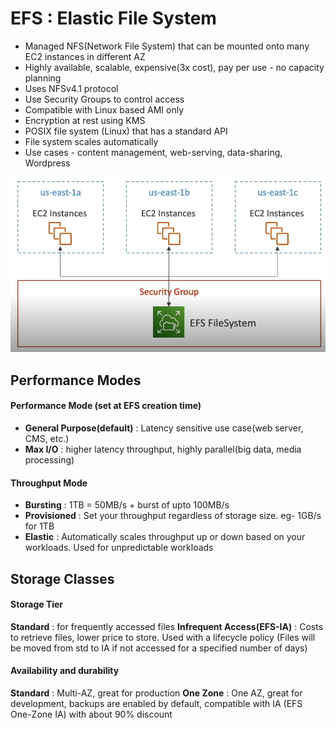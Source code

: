 # EFS : Elastic File System

- Managed NFS(Network File System) that can be mounted onto many EC2 instances in different AZ
- Highly available, scalable, expensive(3x cost), pay per use - no capacity planning
- Uses NFSv4.1 protocol
- Use Security Groups to control access
- Compatible with Linux based AMI only
- Encryption at rest using KMS
- POSIX file system (Linux) that has a standard API
- File system scales automatically
- Use cases - content management, web-serving, data-sharing, Wordpress

![alt text](images/image-2.png)

## Performance Modes

#### Performance Mode (set at EFS creation time)
- **General Purpose(default)** : Latency sensitive use case(web server, CMS, etc.)
- **Max I/O** : higher latency throughput, highly parallel(big data, media processing) 

#### Throughput Mode
- **Bursting** : 1TB = 50MB/s + burst of upto 100MB/s 
- **Provisioned** : Set your throughput regardless of storage size. eg- 1GB/s for 1TB
- **Elastic** : Automatically scales throughput up or down based on your workloads. Used for unpredictable workloads

## Storage Classes

#### Storage Tier
**Standard** : for frequently accessed files
**Infrequent Access(EFS-IA)** : Costs to retrieve files, lower price to store. Used with a lifecycle policy (Files will be moved from std to IA if not accessed for a specified number of days)

#### Availability and durability
**Standard** : Multi-AZ, great for production
**One Zone** : One AZ, great for development, backups are enabled by default, compatible with IA (EFS One-Zone IA) with about 90% discount